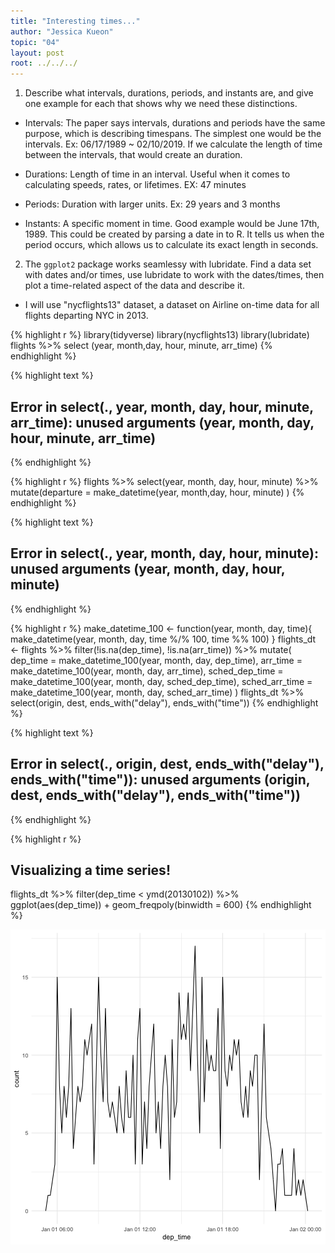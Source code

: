 ```yaml
---
title: "Interesting times..."
author: "Jessica Kueon"
topic: "04"
layout: post
root: ../../../
---
```





1. Describe what intervals, durations, periods, and instants are, and give one example for each that shows why we need these distinctions.

- Intervals: The paper says intervals, durations and periods have the same purpose, which is describing timespans. The simplest one would be the intervals. Ex: 06/17/1989 ~ 02/10/2019. If we calculate the length of time between the intervals, that would create an duration. 


- Durations: Length of time in an interval. Useful when it comes to calculating speeds, rates, or lifetimes. EX: 47 minutes


- Periods: Duration with larger units. Ex: 29 years and 3 months


- Instants: A specific moment in time. Good example would be June 17th, 1989. This could be created by parsing a date in to R. It tells us when the period occurs, which allows us to calculate its exact length in seconds.





2. The `ggplot2` package works seamlessy with lubridate. Find a data set with dates and/or times, use lubridate to work with the dates/times, then plot a time-related aspect of the data and describe it.  

- I will use "nycflights13" dataset, a dataset on Airline on-time data for all flights departing NYC in 2013.


{% highlight r %}
library(tidyverse)
library(nycflights13)
library(lubridate)
flights %>%
  select (year, month,day, hour, minute, arr_time)
{% endhighlight %}



{% highlight text %}
## Error in select(., year, month, day, hour, minute, arr_time): unused arguments (year, month, day, hour, minute, arr_time)
{% endhighlight %}



{% highlight r %}
flights %>%
  select(year, month, day, hour, minute) %>%
  mutate(departure = make_datetime(year, month,day, hour, minute)
        )
{% endhighlight %}



{% highlight text %}
## Error in select(., year, month, day, hour, minute): unused arguments (year, month, day, hour, minute)
{% endhighlight %}



{% highlight r %}
make_datetime_100 <-  function(year, month, day, time){
  make_datetime(year, month, day, time %/% 100, time %% 100)
}
flights_dt <-  flights %>%
  filter(!is.na(dep_time), !is.na(arr_time)) %>%
  mutate(
    dep_time = make_datetime_100(year, month, day, dep_time),
    arr_time = make_datetime_100(year, month, day, arr_time),
    sched_dep_time = make_datetime_100(year, month, day, sched_dep_time),
    sched_arr_time = make_datetime_100(year, month, day, sched_arr_time)
  ) 
flights_dt %>%
  select(origin, dest, ends_with("delay"), ends_with("time"))
{% endhighlight %}



{% highlight text %}
## Error in select(., origin, dest, ends_with("delay"), ends_with("time")): unused arguments (origin, dest, ends_with("delay"), ends_with("time"))
{% endhighlight %}



{% highlight r %}
## Visualizing a time series!

flights_dt %>%
filter(dep_time < ymd(20130102)) %>%
  ggplot(aes(dep_time)) +
  geom_freqpoly(binwidth = 600)
{% endhighlight %}

![center](../figure/04/KueonJessica/unnamed-chunk-1-1.png)

